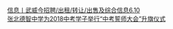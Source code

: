   
[信息丨武威今招聘/出租/转让/出售及综合信息6.10](http://www.dianyue.me/archives/381/6gb19hy8iimn7m3a/)  
[张北德智中学为2018中考学子举行“中考誓师大会”升旗仪式](http://www.dianyue.me/archives/917/2vygqstb2ha1j9pq/)